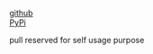 
[github](https://github.com/eaybek/pull/)  
[PyPi](https://pypi.org/project/pull/)  

pull reserved for self usage purpose


